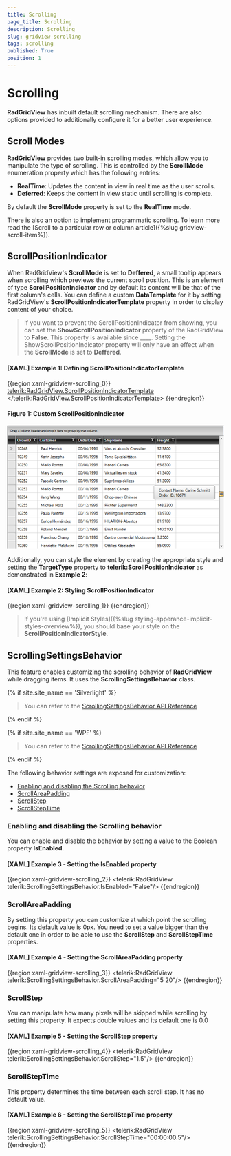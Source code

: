 ```yaml
---
title: Scrolling
page_title: Scrolling
description: Scrolling
slug: gridview-scrolling
tags: scrolling
published: True
position: 1
---
```


# Scrolling 

__RadGridView__ has inbuilt default scrolling mechanism. There are also options provided to additionally configure it for a better user experience.

## Scroll Modes

__RadGridView__ provides two built-in scrolling modes, which allow you to manipulate the type of scrolling. 
This is controlled by the __ScrollMode__ enumeration property which has the following entries:

- __RealTime__: Updates the content in view in real time as the user scrolls.
- __Deferred__: Keeps the content in view static until scrolling is complete.

By default the __ScrollMode__ property is set to the __RealTime__ mode.

There is also an option to implement programmatic scrolling. To learn more read the [Scroll to a particular row or column article]({%slug gridview-scroll-item%}).

## ScrollPositionIndicator

When RadGridView's **ScrollMode** is set to **Deffered**, a small tooltip appears when scrolling which previews the current scroll position. This is an element of type **ScrollPositionIndicator** and by default its content will be that of the first column's cells. You can define a custom **DataTemplate** for it by setting RadGridView's **ScrollPositionIndicatorTemplate** property in order to display content of your choice.

> If you want to prevent the ScrollPositionIndicator from showing, you can set the __ShowScrollPositionIndicator__ property of the RadGridView to __False__. This property is available since ____. Setting the ShowScrollPositionIndicator property will only have an effect when the **ScrollMode** is set to **Deffered**.

#### __[XAML] Example 1: Defining ScrollPositionIndicatorTemplate__

{{region xaml-gridview-scrolling_0}}
    <telerik:RadGridView.ScrollPositionIndicatorTemplate>
        <DataTemplate>
            <StackPanel>
                <StackPanel Orientation="Horizontal">
                    <TextBlock Text="Contact Name: " />
                    <TextBlock Text="{Binding Customer.ContactName}" />
                </StackPanel>
                <StackPanel Orientation="Horizontal">
                    <TextBlock Text="Order ID: " />
                    <TextBlock Text="{Binding OrderID}" />
                </StackPanel>
            </StackPanel>
        </DataTemplate>
    </telerik:RadGridView.ScrollPositionIndicatorTemplate>
{{endregion}}

#### __Figure 1: Custom ScrollPositionIndicator__

![Custom ScrollPositionIndicator](images/radgridview-scrollpositionindicatortemplate.png)

Additionally, you can style the element by creating the appropriate style and setting the **TargetType** property to **telerik:ScrollPositionIndicator** as demonstrated in **Example 2**:

#### __[XAML] Example 2: Styling ScrollPositionIndicator__

{{region xaml-gridview-scrolling_1}}
	<Style TargetType="telerik:ScrollPositionIndicator">
        <Setter Property="Foreground" Value="Yellow" />
        <Setter Property="Background" Value="Red" />
        <Setter Property="Padding" Value="30" />
    </Style>
{{endregion}}

>If you're using [Implicit Styles]({%slug styling-apperance-implicit-styles-overview%}), you should base your style on the **ScrollPositionIndicatorStyle**.

## ScrollingSettingsBehavior

This feature enables customizing the scrolling behavior of __RadGridView__ while dragging items. It uses the __ScrollingSettingsBehavior__ class.

{% if site.site_name == 'Silverlight' %}

>You can refer to the [ScrollingSettingsBehavior API Reference](https://docs.telerik.com/devtools/silverlight/api/telerik.windows.controls.scrollingsettingsbehavior)
>
{% endif %}

{% if site.site_name == 'WPF' %}

>You can refer to the [ScrollingSettingsBehavior API Reference](https://docs.telerik.com/devtools/wpf/api/telerik.windows.controls.scrollingsettingsbehavior)

{% endif %}


The following behavior settings are exposed for customization:

* [Enabling and disabling the Scrolling behavior](#enabling-and-disabling-the-scrolling-behavior)
* [ScrollAreaPadding](#scrollareapadding)
* [ScrollStep](#scrollstep)
* [ScrollStepTime](#scrollsteptime)

### Enabling and disabling the Scrolling behavior

You can enable and disable the behavior by setting a value to the Boolean property __IsEnabled__.

#### **[XAML] Example 3 - Setting the IsEnabled property**

{{region xaml-gridview-scrolling_2}}
	<telerik:RadGridView telerik:ScrollingSettingsBehavior.IsEnabled="False"/>
{{endregion}}

### ScrollAreaPadding

By setting this property you can customize at which point the scrolling begins. Its default value is 0px. You need to set a value bigger than the default one in order to be able to use the __ScrollStep__ and __ScrollStepTime__ properties.

#### **[XAML] Example 4 - Setting the ScrollAreaPadding property**
{{region xaml-gridview-scrolling_3}}
	<telerik:RadGridView telerik:ScrollingSettingsBehavior.ScrollAreaPadding="5 20"/>
{{endregion}}

### ScrollStep

You can manipulate how many pixels will be skipped while scrolling by setting this property. It expects double values and its default one is 0.0

#### **[XAML] Example 5 - Setting the ScrollStep property**

{{region xaml-gridview-scrolling_4}}
	<telerik:RadGridView telerik:ScrollingSettingsBehavior.ScrollStep="1.5"/>
{{endregion}}

### ScrollStepTime

This property determines the time between each scroll step. It has no default value.

#### **[XAML] Example 6 - Setting the ScrollStepTime property**

{{region xaml-gridview-scrolling_5}}
	<telerik:RadGridView telerik:ScrollingSettingsBehavior.ScrollStepTime="00:00:00.5"/>
{{endregion}}
